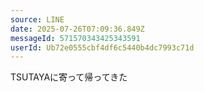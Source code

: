 ```yaml
---
source: LINE
date: 2025-07-26T07:09:36.849Z
messageId: 571570343425343591
userId: Ub72e0555cbf4df6c5440b4dc7993c71d
---
```


TSUTAYAに寄って帰ってきた